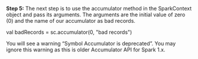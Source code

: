 **Step 5:** The next step is to use the accumulator method in the SparkContext object and pass its arguments. The arguments are the initial value of zero (0) and the name of our accumulator as bad records.

val badRecords = sc.accumulator(0, "bad records")

You will see a warning “Symbol Accumulator is deprecated”. You may ignore this warning as this is older Accumulator API for Spark 1.x.
